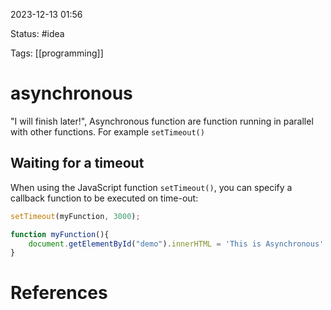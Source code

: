 2023-12-13 01:56

Status: #idea

Tags: [[programming]]

# asynchronous
"I will finish later!", Asynchronous function are function running in parallel with other functions. For example `setTimeout()`

## Waiting for a timeout
When using the JavaScript function `setTimeout()`, you can specify a callback function to be executed on time-out:
```jsx
setTimeout(myFunction, 3000);

function myFunction(){
	document.getElementById("demo").innerHTML = 'This is Asynchronous'
}
```




# References
